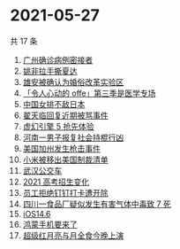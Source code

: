 # 2021-05-27

共 17 条

<!-- BEGIN -->
<!-- 最后更新时间 Thu May 27 2021 14:34:06 GMT+0800 (China Standard Time) -->

1. [广州确诊病例密接者](https://www.zhihu.com/search?q=广州疫情)
2. [姚非拉手撕夏达](https://www.zhihu.com/search?q=夏达)
3. [雄安被确认为婚俗改革实验区](https://www.zhihu.com/search?q=雄安)
4. [「令人心动的 offe」第三季是医学专场](https://www.zhihu.com/search?q=令人心动的offer第三季)
5. [中国女排不敌日本](https://www.zhihu.com/search?q=中国女排)
6. [翟天临回复近期被骂事件](https://www.zhihu.com/search?q=翟天临回复)
7. [虚幻引擎 5 抢先体验](https://www.zhihu.com/search?q=虚幻引擎5)
8. [河南一男子报复社会持棍行凶](https://www.zhihu.com/search?q=河南男子)
9. [美国加州发生枪击事件](https://www.zhihu.com/search?q=美国枪击)
10. [小米被移出美国制裁清单](https://www.zhihu.com/search?q=小米美国和解)
11. [武汉公交车](https://www.zhihu.com/search?q=武汉公交车)
12. [2021 高考招生变化](https://www.zhihu.com/search?q=高考招生)
13. [员工拒绝钉钉打卡遭开除](https://www.zhihu.com/search?q=员工拒绝打卡)
14. [四川一食品厂疑似发生有害气体中毒致 7 死](https://www.zhihu.com/search?q=四川食品厂)
15. [iOS14.6](https://www.zhihu.com/search?q=ios14.6)
16. [鸿蒙手机要来了](https://www.zhihu.com/search?q=华为鸿蒙)
17. [超级红月亮与月全食今晚上演](https://www.zhihu.com/search?q=超级红月亮)

<!-- END -->
